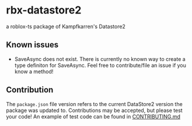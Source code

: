 # rbx-datastore2
a roblox-ts package of Kampfkarren's Datastore2

## Known issues
- SaveAsync does not exist. There is currently no known way to create a type definiton for SaveAsync. Feel free to contribute/file an issue if you know a method!

## Contribution
The `package.json` file version refers to the current DataStore2 version the package was updated to.
Contributions may be accepted, but please test your code!
An example of test code can be found in [CONTRIBUTING.md](./CONTRIBUTING.md)

